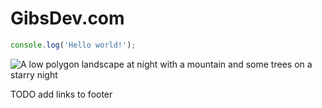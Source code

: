 # GibsDev.com

``` js
console.log('Hello world!');
```

![A low polygon landscape at night with a mountain and some trees on a starry night](/images/landscape.svg)

TODO add links to footer
